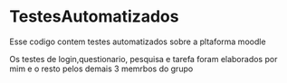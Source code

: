 # TestesAutomatizados
Esse codigo contem testes automatizados sobre a pltaforma moodle

Os testes de login,questionario, pesquisa e tarefa foram elaborados por mim e o resto pelos demais 3 memrbos do grupo
